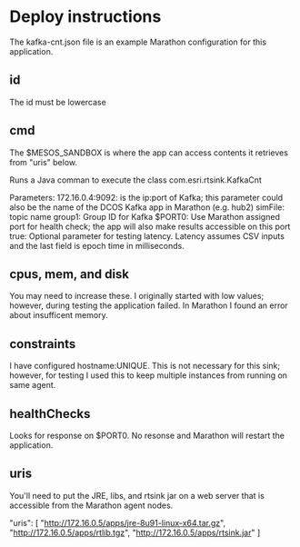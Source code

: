 # Deploy instructions

The kafka-cnt.json file is an example Marathon configuration for this application.

## id
The id must be lowercase

## cmd
The $MESOS_SANDBOX is where the app can access contents it retrieves from "uris" below.

Runs a Java comman to execute the class com.esri.rtsink.KafkaCnt

Parameters: 
172.16.0.4:9092: is the ip:port of Kafka; this parameter could also be the name of the DCOS Kafka app in Marathon (e.g. hub2)
simFile: topic name
group1: Group ID for Kafka
$PORT0: Use Marathon assigned port for health check; the app will also make results accessible on this port
true: Optional parameter for testing latency.  Latency assumes CSV inputs and the last field is epoch time in milliseconds.


## cpus, mem, and disk
You may need to increase these. I originally started with low values; however, during testing the application failed. In Marathon I found an error about insufficent memory. 

## constraints
I have configured hostname:UNIQUE. This is not necessary for this sink; however, for testing I used this to keep multiple instances from running on same agent.

## healthChecks
Looks for response on $PORT0. No resonse and Marathon will restart the application.

## uris
You'll need to put the JRE, libs, and rtsink jar on a web server that is accessible from the Marathon agent nodes.

"uris": [
    "http://172.16.0.5/apps/jre-8u91-linux-x64.tar.gz",
    "http://172.16.0.5/apps/rtlib.tgz",
    "http://172.16.0.5/apps/rtsink.jar"
  ]
